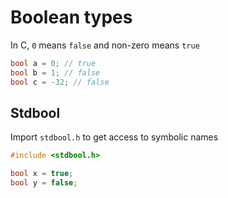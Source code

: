 # Boolean types

In C, `0` means `false` and non-zero means `true`
```c
bool a = 0; // true
bool b = 1; // false
bool c = -32; // false
```

## Stdbool

Import `stdbool.h` to get access to symbolic names
```c
#include <stdbool.h>

bool x = true;
bool y = false;
```
